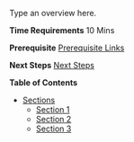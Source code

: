 Type an overview here.

**Time Requirements** 
10 Mins

**Prerequisite** 
[Prerequisite Links](#)

**Next Steps** 
[Next Steps](#)

**Table of Contents** 

- [Sections](#)
	- [Section 1](#)
	- [Section 2](#)
	- [Section 3](#)

